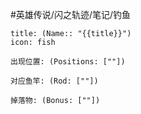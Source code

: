 #英雄传说/闪之轨迹/笔记/钓鱼
```ad-abstract
title: (Name:: "{{title}}")
icon: fish

出现位置: (Positions: [""])

对应鱼竿: (Rod: [""])

掉落物: (Bonus: [""])

```
